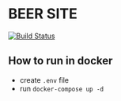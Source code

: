 # BEER SITE

[![Build Status](https://travis-ci.com/yarik2215/beer-site.svg?branch=master)](https://travis-ci.com/yarik2215/beer-site)

## How to run in docker
- create `.env` file
- run `docker-compose up -d`